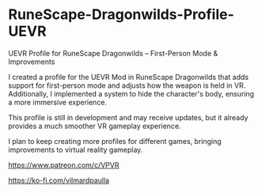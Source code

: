 # RuneScape-Dragonwilds-Profile-UEVR

UEVR Profile for RuneScape Dragonwilds – First-Person Mode & Improvements

I created a profile for the UEVR Mod in RuneScape Dragonwilds that adds support for first-person mode and adjusts how the weapon is held in VR. Additionally, I implemented a system to hide the character's body, ensuring a more immersive experience.

This profile is still in development and may receive updates, but it already provides a much smoother VR gameplay experience.

I plan to keep creating more profiles for different games, bringing improvements to virtual reality gameplay.

https://www.patreon.com/c/VPVR

https://ko-fi.com/vilmardpaulla
